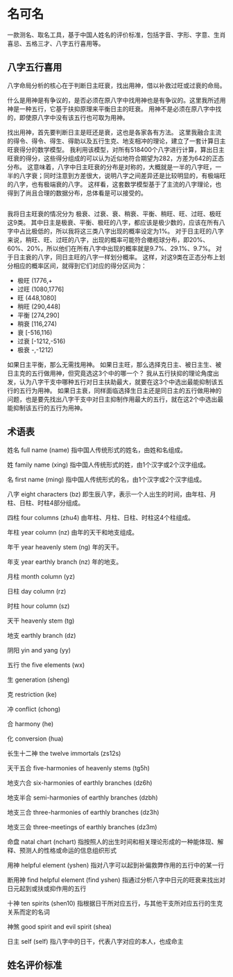 # 名可名

一款测名、取名工具，基于中国人姓名的评价标准，包括字音、字形、字意、生肖喜忌、五格三才、八字五行喜用等。

## 八字五行喜用

八字命局分析的核心在于判断日主旺衰，找出用神，借以补救过旺或过衰的命局。

什么是用神是有争议的，是否必须在原八字中找用神也是有争议的。这里我所述用神是一种五行，它基于扶抑原理来平衡日主的旺衰。
用神不是必须在原八字中找的，即使原八字中没有该五行也可取为用神。

找出用神，首先要判断日主是旺还是衰，这也是各家各有方法。 这里我融合主流的得令、得令、得生、得助以及五行生克、地支相冲的理论，建立了一套计算日主旺衰得分的数学模型。
我利用该模型，对所有518400个八字进行计算，算出日主旺衰的得分，这些得分组成的可以认为近似地符合期望为282，方差为642的正态分布。
这意味着，八字中日主旺衰的分布是对称的，大概就是一半的八字旺，一半的八字衰；同时注意到方差很大，说明八字之间差异还是比较明显的，有极端旺的八字，也有极端衰的八字。
这样看，这套数学模型基于了主流的八字理论，也得到了尚且合理的数据分布，总体看是可以接受的。

![]()

我将日主旺衰的情况分为 极衰、过衰、衰、稍衰、平衡、稍旺、旺、过旺、极旺 这9类。
其中日主是极衰、平衡、极旺的八字，都应该是极少数的，应该在所有八字中占比极低的，所以我将这三类八字出现的概率设定为1%。
对于日主旺的八字来说，稍旺、旺、过旺的八字，出现的概率可能符合橄榄球分布，即20%、60%、20%，所以他们在所有八字中出现的概率就是9.7%、29.1%、9.7%。
对于日主衰的八字，同日主旺的八字一样划分概率。
这样，对这9类在正态分布上划分相应的概率区间，就得到它们对应的得分区间为：

+ 极旺 (1776,+
+ 过旺 (1080,1776]
+ 旺 (448,1080]
+ 稍旺 (290,448]
+ 平衡 [274,290]
+ 稍衰 [116,274)
+ 衰 [-516,116)
+ 过衰 [-1212,-516)
+ 极衰 -,-1212)

如果日主平衡，那么无需找用神。
如果日主旺，那么选择克日主、被日主生、被日主克的五行做用神，但究竟选这3个中的哪一个？
我从五行扶抑的理论角度出发，认为八字干支中哪种五行对日主扶助最大，就要在这3个中选出最能抑制该五行的五行为用神。
如果日主衰，同样面临选择生日主还是同日主的五行做用神的问题，也是要先找出八字干支中对日主抑制作用最大的五行，就在这2个中选出最能抑制该五行的五行为用神。

## 术语表

姓名 full name (name) 指中国人传统形式的姓名，由姓和名组成。

姓 family name (xing) 指中国人传统形式的姓，由1个汉字或2个汉字组成。

名 first name (ming) 指中国人传统形式的名，由1个汉字或2个汉字组成。

八字 eight characters (bz) 即生辰八字，表示一个人出生的时间，由年柱、月柱、日柱、时柱4部分组成。

四柱 four columns (zhu4) 由年柱、月柱、日柱、时柱这4个柱组成。

年柱 year column (nz) 由年的天干和地支组成。

年干 year heavenly stem (ng) 年的天干。

年支 year earthly branch (nz) 年的地支。

月柱 month column (yz)

日柱 day column (rz)

时柱 hour column (sz)

天干 heavenly stem (tg)

地支 earthly branch (dz)

阴阳 yin and yang (yy)

五行 the five elements (wx)

生 generation (sheng)

克 restriction (ke)

冲 conflict (chong)

合 harmony (he)

化 conversion (hua)

长生十二神 the twelve immortals (zs12s)

天干五合 five-harmonies of heavenly stems (tg5h)

地支六合 six-harmonies of earthly branches (dz6h)

地支半合 semi-harmonies of earthly branches (dzbh)

地支三合 three-harmonies of earthly branches (dz3h)

地支三会 three-meetings of earthly branches (dz3m)

命盘 natal chart (nchart) 指按照人的出生时间和相关理论形成的一种能体现、解释、预测人的性格或命运的信息组织形式

用神 helpful element (yshen) 指对八字可以起到补偏救弊作用的五行中的某一行

断用神 find helpful element (find yshen) 指通过分析八字中日元的旺衰来找出对日元起到或扶或抑作用的五行

十神 ten spirits (shen10) 指根据日干所对应五行，与其他干支所对应五行的生克关系而定的名词

神煞 good spirit and evil spirit (shea) 

日主 self (self) 指八字中的日干，代表八字对应的本人，也成命主

## 姓名评价标准









